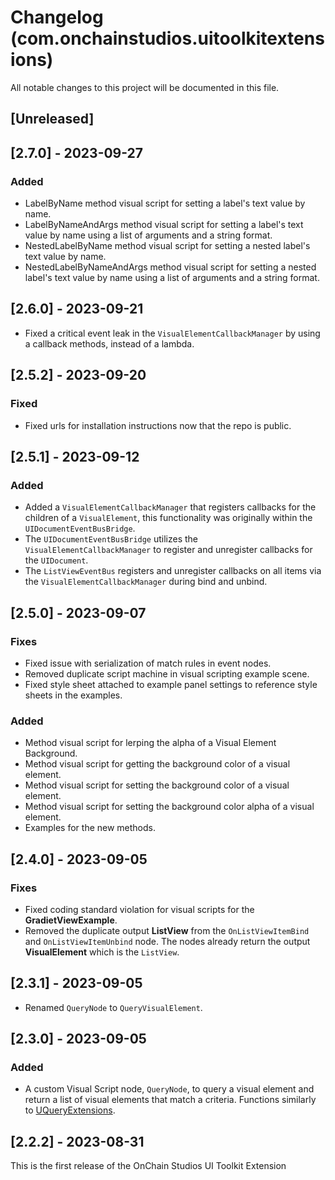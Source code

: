 # Changelog (com.onchainstudios.uitoolkitextensions)

All notable changes to this project will be documented in this file.

## [Unreleased]

## [2.7.0] - 2023-09-27

### Added
* LabelByName method visual script for setting a label's text value by name.
* LabelByNameAndArgs method visual script for setting a label's text value by name using a list of arguments and a string format.
* NestedLabelByName method visual script for setting a nested label's text value by name.
* NestedLabelByNameAndArgs method visual script for setting a nested label's text value by name using a list of arguments and a string format.

## [2.6.0] - 2023-09-21

* Fixed a critical event leak in the `VisualElementCallbackManager` by using a callback methods, instead of a lambda.

## [2.5.2] - 2023-09-20

### Fixed

- Fixed urls for installation instructions now that the repo is public.

## [2.5.1] - 2023-09-12

### Added
* Added a `VisualElementCallbackManager` that registers callbacks for the children of a `VisualElement`, this functionality was originally within the `UIDocumentEventBusBridge`.
* The `UIDocumentEventBusBridge` utilizes the `VisualElementCallbackManager` to register and unregister callbacks for the `UIDocument`.
* The `ListViewEventBus` registers and unregister callbacks on all items via the `VisualElementCallbackManager` during bind and unbind. 

## [2.5.0] - 2023-09-07

### Fixes
* Fixed issue with serialization of match rules in event nodes.
* Removed duplicate script machine in visual scripting example scene.
* Fixed style sheet attached to example panel settings to reference style sheets in the examples.

### Added
* Method visual script for lerping the alpha of a Visual Element Background.
* Method visual script for getting the background color of a visual element.
* Method visual script for setting the background color of a visual element.
* Method visual script for setting the background color alpha of a visual element.
* Examples for the new methods.

## [2.4.0] - 2023-09-05

### Fixes
* Fixed coding standard violation for visual scripts for the **GradietViewExample**.
* Removed the duplicate output **ListView** from the `OnListViewItemBind` and `OnListViewItemUnbind` node. The nodes already return the output **VisualElement** which is the `ListView`.

## [2.3.1] - 2023-09-05

* Renamed `QueryNode` to `QueryVisualElement`. 

## [2.3.0] - 2023-09-05

### Added
* A custom Visual Script node, `QueryNode`, to query a visual element and return a list of visual elements that match a criteria. Functions similarly to [UQueryExtensions](https://docs.unity3d.com/2020.1/Documentation/ScriptReference/UIElements.UQueryExtensions.Query.html).

## [2.2.2] - 2023-08-31

This is the first release of the OnChain Studios UI Toolkit Extension 

